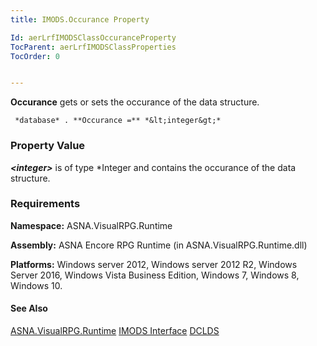 ```yaml
---
title: IMODS.Occurance Property

Id: aerLrfIMODSClassOccuranceProperty
TocParent: aerLrfIMODSClassProperties
TocOrder: 0


---
```


**Occurance** gets or sets the occurance of the data structure. 

```
 *database* . **Occurance =** *&lt;integer&gt;* 
```

### Property Value
***&lt;integer&gt;*** is of type *Integer and contains the occurance of the data structure. 

### Requirements
**Namespace:** ASNA.VisualRPG.Runtime 

**Assembly:** ASNA Encore RPG Runtime (in ASNA.VisualRPG.Runtime.dll) 

**Platforms:** Windows server 2012, Windows server 2012 R2, Windows Server 2016, Windows Vista Business Edition, Windows 7, Windows 8, Windows 10. 

#### See Also
[ASNA.VisualRPG.Runtime](aerLrfRuntimeNamespace.html)
[IMODS Interface](aerLrfIMODSClass.html)
[DCLDS](DCLDS.html) 

